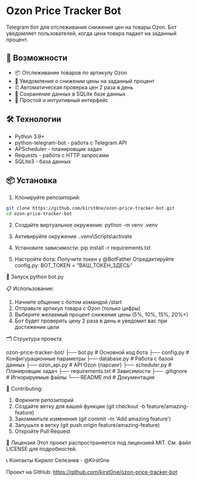 # Ozon Price Tracker Bot

Telegram бот для отслеживания снижения цен на товары Ozon. Бот уведомляет пользователей, когда цена товара падает на заданный процент.

## 🚀 Возможности

- 📦 Отслеживание товаров по артикулу Ozon
- 🔔 Уведомления о снижении цены на заданный процент
- ⏰ Автоматическая проверка цен 2 раза в день
- 💾 Сохранение данных в SQLite базе данных
- 🎯 Простой и интуитивный интерфейс

## 🛠️ Технологии

- Python 3.9+
- python-telegram-bot - работа с Telegram API
- APScheduler - планировщик задач
- Requests - работа с HTTP запросами
- SQLite3 - база данных

## 📦 Установка

1. Клонируйте репозиторий:
```bash
git clone https://github.com/kirst0ne/ozon-price-tracker-bot.git
cd ozon-price-tracker-bot
```

2. Создайте виртуальное окружение:
python -m venv .venv

3. Активируйте окружение
.\.venv\Scripts\activate

4. Установите зависимости:
pip install -r requirements.txt

5. Настройте бота:
Получите токен у @BotFather
Отредактируйте config.py:
BOT_TOKEN = "ВАШ_ТОКЕН_ЗДЕСЬ"

🚀 Запуск
python bot.py

📋 Использование:
1. Начните общение с ботом командой /start
2. Отправьте артикул товара с Ozon (только цифры)
3. Выберите желаемый процент снижения цены (5%, 10%, 15%, 20%+)
4. Бот будет проверять цену 2 раза в день и уведомит вас при достижении цели

🗂️ Структура проекта

ozon-price-tracker-bot/
├── bot.py              # Основной код бота
├── config.py           # Конфигурационные параметры
├── database.py         # Работа с базой данных
├── ozon_api.py         # API Ozon (парсинг)
├── scheduler.py        # Планировщик задач
├── requirements.txt    # Зависимости
├── .gitignore         # Игнорируемые файлы
└── README.md          # Документация


🤝 Contributing:

1. Форкните репозиторий 
2. Cоздайте ветку для вашей функции (git checkout -b feature/amazing-feature)
3. Закоммитьте изменения (git commit -m 'Add amazing feature')
4. Запушьте в ветку (git push origin feature/amazing-feature)
5. Откройте Pull Request

📝 Лицензия
Этот проект распространяется под лицензией MIT. См. файл LICENSE для подробностей.

📞 Контакты
Кирилл Селезнев - @Kirst0ne

Проект на GitHub: https://github.com/kirst0ne/ozon-price-tracker-bot
